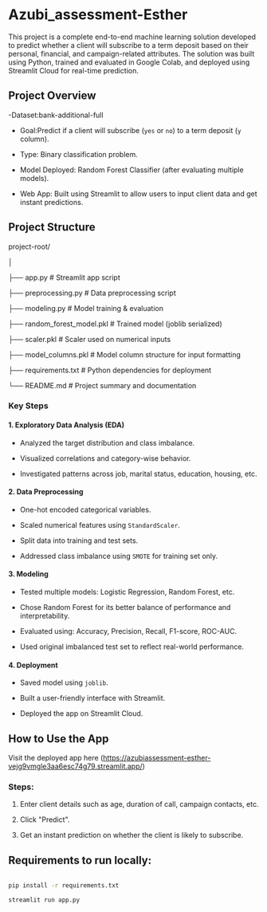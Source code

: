 # Azubi_assessment-Esther

This project is a complete end-to-end machine learning solution developed to predict whether a client will subscribe to a term deposit based on their personal, financial, and campaign-related attributes. The solution was built using Python, trained and evaluated in Google Colab, and deployed using Streamlit Cloud for real-time prediction.

## Project Overview
-Dataset:bank-additional-full

- Goal:Predict if a client will subscribe (`yes` or `no`) to a term deposit (`y` column).

- Type: Binary classification problem.

- Model Deployed: Random Forest Classifier (after evaluating multiple models).

- Web App: Built using Streamlit to allow users to input client data and get instant predictions.


## Project Structure

project-root/

│

├── app.py # Streamlit app script

├── preprocessing.py # Data preprocessing script

├── modeling.py # Model training & evaluation

├── random_forest_model.pkl # Trained model (joblib serialized)

├── scaler.pkl # Scaler used on numerical inputs

├── model_columns.pkl # Model column structure for input formatting

├── requirements.txt # Python dependencies for deployment

└── README.md # Project summary and documentation

### Key Steps
#### 1. Exploratory Data Analysis (EDA)

- Analyzed the target distribution and class imbalance.

- Visualized correlations and category-wise behavior.

- Investigated patterns across job, marital status, education, housing, etc.

#### 2. Data Preprocessing

- One-hot encoded categorical variables.

- Scaled numerical features using `StandardScaler`.

- Split data into training and test sets.

- Addressed class imbalance using `SMOTE` for training set only.


#### 3. Modeling

- Tested multiple models: Logistic Regression, Random Forest, etc.

- Chose Random Forest for its better balance of performance and interpretability.

- Evaluated using: Accuracy, Precision, Recall, F1-score, ROC-AUC.

- Used original imbalanced test set to reflect real-world performance.


#### 4. Deployment

- Saved model using `joblib`.

- Built a user-friendly interface with Streamlit.

- Deployed the app on Streamlit Cloud.


## How to Use the App

Visit the deployed app here (https://azubiassessment-esther-vejg9vmgle3aa6esc74g79.streamlit.app/)

### Steps:

1. Enter client details such as age, duration of call, campaign contacts, etc.

2. Click "Predict".

3. Get an instant prediction on whether the client is likely to subscribe.


## Requirements to run locally:
```bash

pip install -r requirements.txt

streamlit run app.py
